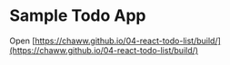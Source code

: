# Sample Todo App

Open [https://chaww.github.io/04-react-todo-list/build/](https://chaww.github.io/04-react-todo-list/build/)